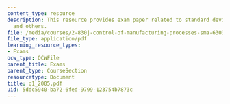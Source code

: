 ```yaml
---
content_type: resource
description: This resource provides exam paper related to standard deviation, distribution
  and others.
file: /media/courses/2-830j-control-of-manufacturing-processes-sma-6303-spring-2008/5ddc5940ba726fed9799123754b7873c_q1_2005.pdf
file_type: application/pdf
learning_resource_types:
- Exams
ocw_type: OCWFile
parent_title: Exams
parent_type: CourseSection
resourcetype: Document
title: q1_2005.pdf
uid: 5ddc5940-ba72-6fed-9799-123754b7873c
---
```

